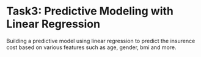 # Task3: Predictive Modeling with Linear Regression

Building a predictive model using linear regression to predict the insurence cost based on various features such as age, gender, bmi and more.
